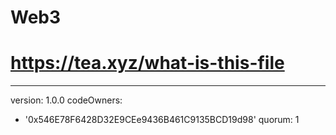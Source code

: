 # Web3
# https://tea.xyz/what-is-this-file
---
version: 1.0.0
codeOwners:
  - '0x546E78F6428D32E9CEe9436B461C9135BCD19d98'
quorum: 1
